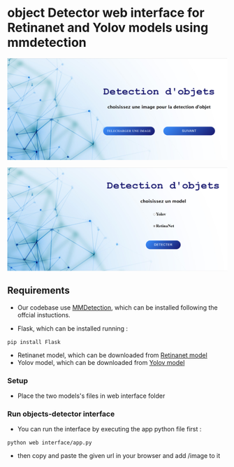 # object Detector web interface for Retinanet and Yolov models using mmdetection 
<p align="center">
<img src="resources/image.png" style="width:960px;"/>
</p>
<p align="center">
<img src="resources/model.png" style="width:960px;"/>
</p>

## Requirements

- Our codebase use [MMDetection](https://github.com/open-mmlab/mmdetection), which can be installed following the offcial instuctions.

- Flask, which can be installed running :
```shell
pip install Flask
```
- Retinanet model, which can be downloaded from [Retinanet model](https://download.openmmlab.com/mmdetection/v2.0/retinanet/retinanet_r50_fpn_1x_coco/retinanet_r50_fpn_1x_coco_20200130-c2398f9e.pth)
- Yolov model, which can be downloaded from [Yolov model](https://download.openmmlab.com/mmdetection/v2.0/yolo/yolov3_mobilenetv2_320_300e_coco/yolov3_mobilenetv2_320_300e_coco_20210719_215349-d18dff72.pth)

### Setup 
- Place the two models's files in web interface folder

### Run objects-detector interface
- You can run the interface by executing the app python file first :
```shell
python web interface/app.py 
```
- then copy and paste the given url in your browser and add /image to it 

